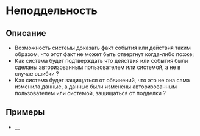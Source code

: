 
# Неподдельность
## Описание
- Возможность системы доказать факт события или действия таким образом, что этот факт не может быть отвергнут когда-либо позже;
- Как система будет подтверждать что действия или события были сделаны авторизованным пользователем или системой, а не в случае ошибки ?
- Как система будет защищаться от обвинений, что это не она сама изменила данные, а данные были изменены авторизованным пользователем или системой, защищаться от подделки ?
## Примеры
- __